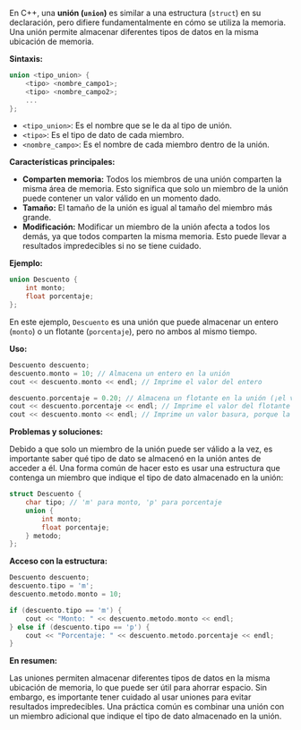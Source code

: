 En C++, una **unión (`union`)** es similar a una estructura (`struct`) en su declaración, pero difiere fundamentalmente en cómo se utiliza la memoria. Una unión permite almacenar diferentes tipos de datos en la misma ubicación de memoria.

**Sintaxis:**

```c++
union <tipo_union> {
    <tipo> <nombre_campo1>;
    <tipo> <nombre_campo2>;
    ...
};
```

*   `<tipo_union>`: Es el nombre que se le da al tipo de unión.
*   `<tipo>`: Es el tipo de dato de cada miembro.
*   `<nombre_campo>`: Es el nombre de cada miembro dentro de la unión.

**Características principales:**

*   **Comparten memoria:** Todos los miembros de una unión comparten la misma área de memoria. Esto significa que solo un miembro de la unión puede contener un valor válido en un momento dado.
*   **Tamaño:** El tamaño de la unión es igual al tamaño del miembro más grande.
*   **Modificación:** Modificar un miembro de la unión afecta a todos los demás, ya que todos comparten la misma memoria. Esto puede llevar a resultados impredecibles si no se tiene cuidado.

**Ejemplo:**

```c++
union Descuento {
    int monto;
    float porcentaje;
};
```

En este ejemplo, `Descuento` es una unión que puede almacenar un entero (`monto`) o un flotante (`porcentaje`), pero no ambos al mismo tiempo.

**Uso:**

```c++
Descuento descuento;
descuento.monto = 10; // Almacena un entero en la unión
cout << descuento.monto << endl; // Imprime el valor del entero

descuento.porcentaje = 0.20; // Almacena un flotante en la unión (¡el valor de monto se pierde!)
cout << descuento.porcentaje << endl; // Imprime el valor del flotante
cout << descuento.monto << endl; // Imprime un valor basura, porque la memoria ahora contiene un float
```

**Problemas y soluciones:**

Debido a que solo un miembro de la unión puede ser válido a la vez, es importante saber qué tipo de dato se almacenó en la unión antes de acceder a él. Una forma común de hacer esto es usar una estructura que contenga un miembro que indique el tipo de dato almacenado en la unión:

```c++
struct Descuento {
    char tipo; // 'm' para monto, 'p' para porcentaje
    union {
        int monto;
        float porcentaje;
    } metodo;
};
```

**Acceso con la estructura:**

```c++
Descuento descuento;
descuento.tipo = 'm';
descuento.metodo.monto = 10;

if (descuento.tipo == 'm') {
    cout << "Monto: " << descuento.metodo.monto << endl;
} else if (descuento.tipo == 'p') {
    cout << "Porcentaje: " << descuento.metodo.porcentaje << endl;
}
```

**En resumen:**

Las uniones permiten almacenar diferentes tipos de datos en la misma ubicación de memoria, lo que puede ser útil para ahorrar espacio. Sin embargo, es importante tener cuidado al usar uniones para evitar resultados impredecibles. Una práctica común es combinar una unión con un miembro adicional que indique el tipo de dato almacenado en la unión.
